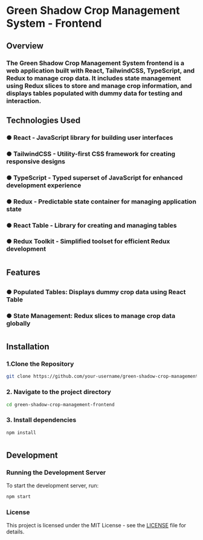 # Green Shadow Crop Management System - Frontend
## Overview



### The Green Shadow Crop Management System frontend is a web application built with React, TailwindCSS, TypeScript, and Redux to manage crop data. It includes state management using Redux slices to store and manage crop information, and displays tables populated with dummy data for testing and interaction.
###

## Technologies Used
###
### ● React - JavaScript library for building user interfaces
### ● TailwindCSS - Utility-first CSS framework for creating responsive designs
### ● TypeScript - Typed superset of JavaScript for enhanced development experience
### ● Redux - Predictable state container for managing application state
### ● React Table - Library for creating and managing tables
### ● Redux Toolkit - Simplified toolset for efficient Redux development

#


## Features
##
### ● Populated Tables: Displays dummy crop data using React Table
### ● State Management: Redux slices to manage crop data globally

#

## Installation

### 1.Clone the Repository

```bash
git clone https://github.com/your-username/green-shadow-crop-management-frontend.git
```

### 2. Navigate to the project directory
```bash
cd green-shadow-crop-management-frontend
```

### 3. Install dependencies
```bash
npm install
```

#
##  Development

### Running the Development Server
To start the development server, run:
```bash
npm start
```

### License
This project is licensed under the MIT License - see the [LICENSE](./LICENSE) file for details.


